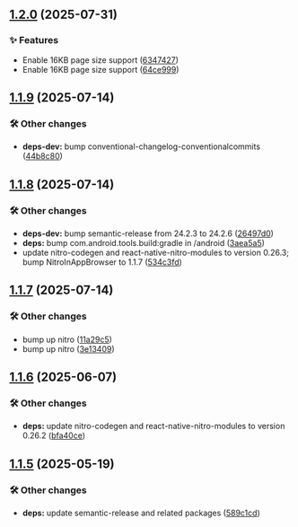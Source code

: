 ## [1.2.0](https://github.com/patrickkabwe/react-native-nitro-in-app-browser/compare/v1.1.9...v1.2.0) (2025-07-31)

### ✨ Features

* Enable 16KB page size support ([6347427](https://github.com/patrickkabwe/react-native-nitro-in-app-browser/commit/6347427d0146adfedc7da8f69e6f47a1e1b6d830))
* Enable 16KB page size support ([64ce999](https://github.com/patrickkabwe/react-native-nitro-in-app-browser/commit/64ce9994665ed6b2d87a30ed1ffa0c6ebbfd5500))

## [1.1.9](https://github.com/patrickkabwe/react-native-nitro-in-app-browser/compare/v1.1.8...v1.1.9) (2025-07-14)

### 🛠️ Other changes

* **deps-dev:** bump conventional-changelog-conventionalcommits ([44b8c80](https://github.com/patrickkabwe/react-native-nitro-in-app-browser/commit/44b8c80165e8ca3d73e86f91c88cbca2d196455f))

## [1.1.8](https://github.com/patrickkabwe/react-native-nitro-in-app-browser/compare/v1.1.7...v1.1.8) (2025-07-14)

### 🛠️ Other changes

* **deps-dev:** bump semantic-release from 24.2.3 to 24.2.6 ([26497d0](https://github.com/patrickkabwe/react-native-nitro-in-app-browser/commit/26497d0fb632b856a46b820d591bc585e8ea31f6))
* **deps:** bump com.android.tools.build:gradle in /android ([3aea5a5](https://github.com/patrickkabwe/react-native-nitro-in-app-browser/commit/3aea5a5375b214d2c6719391bc9ecd63e9aa8875))
* update nitro-codegen and react-native-nitro-modules to version 0.26.3; bump NitroInAppBrowser to 1.1.7 ([534c3fd](https://github.com/patrickkabwe/react-native-nitro-in-app-browser/commit/534c3fd92cde36f3bb804a1d18908c0ab0e24414))

## [1.1.7](https://github.com/patrickkabwe/react-native-nitro-in-app-browser/compare/v1.1.6...v1.1.7) (2025-07-14)

### 🛠️ Other changes

* bump up nitro ([11a29c5](https://github.com/patrickkabwe/react-native-nitro-in-app-browser/commit/11a29c53621605d849640ff0651dcdeb10f26bff))
* bump up nitro ([3e13409](https://github.com/patrickkabwe/react-native-nitro-in-app-browser/commit/3e13409f824532d0aad6271c774f3e0c52d4dd65))

## [1.1.6](https://github.com/patrickkabwe/react-native-nitro-in-app-browser/compare/v1.1.5...v1.1.6) (2025-06-07)

### 🛠️ Other changes

* **deps:** update nitro-codegen and react-native-nitro-modules to version 0.26.2 ([bfa40ce](https://github.com/patrickkabwe/react-native-nitro-in-app-browser/commit/bfa40ce9ee07a98812f5b0060a58650088872ed0))

## [1.1.5](https://github.com/patrickkabwe/react-native-nitro-in-app-browser/compare/v1.1.4...v1.1.5) (2025-05-19)

### 🛠️ Other changes

* **deps:** update semantic-release and related packages ([589c1cd](https://github.com/patrickkabwe/react-native-nitro-in-app-browser/commit/589c1cda87a71520e3017051a5a0143461c30f23))
